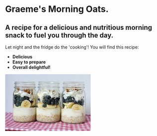 # Graeme's Morning Oats.   
## A recipe for a delicious and nutritious morning snack to fuel you through the day. 
Let night and the fridge do the 'cooking'!
You will find this recipe:  
- **Delicious**
- **Easy to prepare**
- **Overall delightful!**

![Graeme's Morning Oats](recipe.jpg)